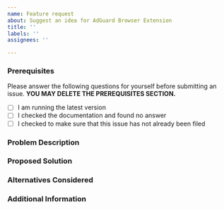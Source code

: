 ```yaml
---
name: Feature request
about: Suggest an idea for AdGuard Browser Extension
title: ''
labels: ''
assignees: ''

---
```


<!--  As an open-source project with a dedicated but small maintainer team, it can sometimes take a long time for issues to be addressed so please be patient and we will get back to you as soon as we can.
-->

### Prerequisites

Please answer the following questions for yourself before submitting an issue. **YOU MAY DELETE THE PREREQUISITES SECTION.**

- [ ] I am running the latest version
- [ ] I checked the documentation and found no answer
- [ ] I checked to make sure that this issue has not already been filed

### Problem Description

<!-- Is your feature request related to a problem? Please add a clear and concise description of what the problem is. -->

### Proposed Solution

<!-- Describe the solution you'd like in a clear and concise manner -->

### Alternatives Considered

<!-- A clear and concise description of any alternative solutions or features you've considered. -->

### Additional Information

<!-- Add any other context about the problem here. -->
